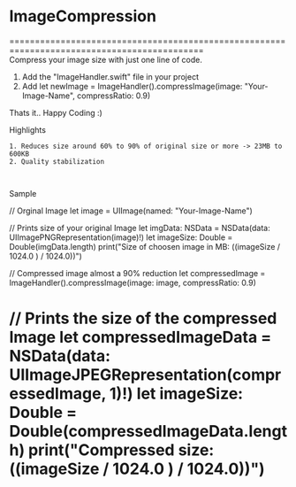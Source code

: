 # ImageCompression

============================================================================================  
Compress your image size with just one line of code.

1. Add the "ImageHandler.swift" file in your project 
2. Add let newImage = ImageHandler().compressImage(image: "Your-Image-Name", compressRatio: 0.9)

Thats it.. Happy Coding :)

Highlights
~~~~~~~~~~
1. Reduces size around 60% to 90% of original size or more -> 23MB to 600KB
2. Quality stabilization



~~~~~~~~~~~~~~~~~~~~~~~~~~~~~~~~~~~~~~~~~~~~~~~~~~~~~~~~~~~~~~~~~~~~~~~~~~~~~~~~~~~~~~~~~~~~
Sample

// Orginal Image
let image = UIImage(named: "Your-Image-Name")

// Prints size of your original Image
let imgData: NSData = NSData(data: UIImagePNGRepresentation(image)!)
let imageSize: Double = Double(imgData.length)
print("Size of choosen image in MB:  \((imageSize / 1024.0 ) / 1024.0))")
        
// Compressed image almost a 90% reduction
let compressedImage =  ImageHandler().compressImage(image: image, compressRatio: 0.9)

// Prints the size of the compressed Image
let compressedImageData = NSData(data: UIImageJPEGRepresentation(compressedImage, 1)!)
let imageSize: Double = Double(compressedImageData.length)
print("Compressed size: \((imageSize / 1024.0 ) / 1024.0))")
============================================================================================         
